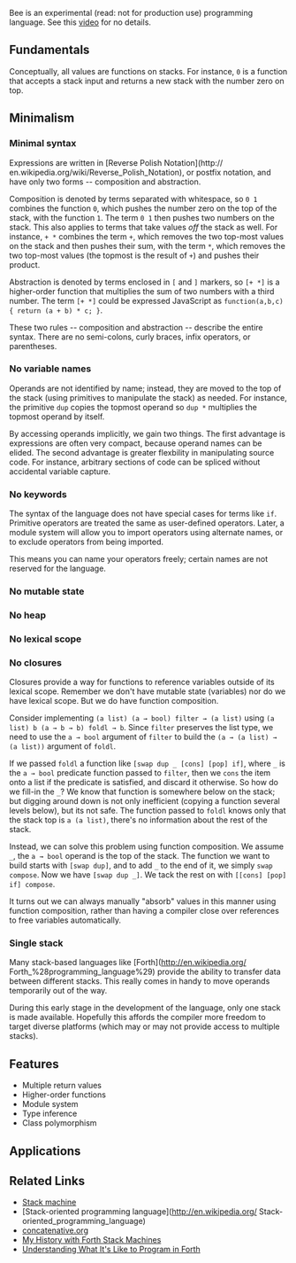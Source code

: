Bee is an experimental (read: not for production use) programming
language. See this [video](http://www.youtube.com/watch?v=5J2kc4oZTVU) for no details.

## Fundamentals

Conceptually, all values are functions on stacks. For instance,
`0` is a function that accepts a stack input and returns a new
stack with the number zero on top.

## Minimalism



### Minimal syntax

Expressions are written in [Reverse Polish Notation](http://
en.wikipedia.org/wiki/Reverse_Polish_Notation), or postfix
notation, and have only two forms -- composition and abstraction.

Composition is denoted by terms separated with whitespace, so
`0 1` combines the function `0`, which pushes the number zero
on the top of the stack, with the function `1`. The term `0 1`
then pushes two numbers on the stack. This also applies to
terms that take values *off* the stack as well. For instance,
`+ *` combines the term `+`, which removes the two top-most
values on the stack and then pushes their sum, with the term
`*`, which removes the two top-most values (the topmost is the
result of `+`) and pushes their product.

Abstraction is denoted by terms enclosed in `[` and `]` markers,
so `[+ *]` is a higher-order function that multiplies the sum of
two numbers with a third number. The term `[+ *]` could be 
expressed JavaScript as `function(a,b,c) { return (a + b) * c; }`.

These two rules -- composition and abstraction -- describe the
entire syntax. There are no semi-colons, curly braces, infix
operators, or parentheses.

### No variable names

Operands are not identified by name; instead, they are moved to
the top of the stack (using primitives to manipulate the stack)
as needed. For instance, the primitive `dup` copies the topmost
operand so `dup *` multiplies the topmost operand by itself.

By accessing operands implicitly, we gain two things. The first
advantage is expressions are often very compact, because operand
names can be elided. The second advantage is greater flexbility
in manipulating source code. For instance, arbitrary sections of
code can be spliced without accidental variable capture.

### No keywords

The syntax of the language does not have special cases for terms
like `if`. Primitive operators are treated the same as user-defined
operators. Later, a module system will allow you to import operators
using alternate names, or to exclude operators from being imported.

This means you can name your operators freely; certain names are
not reserved for the language.

### No mutable state

### No heap

### No lexical scope

### No closures

Closures provide a way for functions to reference variables outside
of its lexical scope. Remember we don't have mutable state (variables)
nor do we have lexical scope. But we do have function composition.

Consider implementing `(a list) (a → bool) filter → (a list)` using
`(a list) b (a → b → b) foldl → b`. Since `filter` preserves the list
type, we need to use the `a → bool` argument of `filter` to build
the `(a → (a list) → (a list))` argument of `foldl`.

If we passed `foldl` a function like `[swap dup _ [cons] [pop] if]`,
where `_` is the `a → bool` predicate function passed to `filter`,
then we `cons` the item onto a list if the predicate is satisfied,
and discard it otherwise. So how do we fill-in the `_`? We know that
function is somewhere below on the stack; but digging around down
is not only inefficient (copying a function several levels below),
but its not safe. The function passed to `foldl` knows only that
the stack top is `a (a list)`, there's no information about the rest
of the stack.

Instead, we can solve this problem using function composition. We
assume `_`, the `a → bool` operand is the top of the stack. The
function we want to build starts with `[swap dup]`, and to add `_`
to the end of it, we simply `swap compose`. Now we have `[swap dup
_]`. We tack the rest on with `[[cons] [pop] if] compose`.

It turns out we can always manually "absorb" values in this manner
using function composition, rather than having a compiler close over
references to free variables automatically.

### Single stack

Many stack-based languages like [Forth](http://en.wikipedia.org/
Forth_%28programming_language%29) provide the ability to transfer
data between different stacks. This really comes in handy to move
operands temporarily out of the way.

During this early stage in the development of the language, only
one stack is made available. Hopefully this affords the compiler
more freedom to target diverse platforms (which may or may not
provide access to multiple stacks).

## Features

* Multiple return values
* Higher-order functions
* Module system
* Type inference
* Class polymorphism

## Applications

## Related Links

* [Stack machine](http://en.wikipedia.org/wiki/Stack_machine)
* [Stack-oriented programming language](http://en.wikipedia.org/
Stack-oriented_programming_language)
* [concatenative.org](http://concatenative.org/)
* [My History with Forth Stack Machines](http://www.yosefk.com/blog/my-history-with-forth-stack-machines.html)
* [Understanding What It's Like to Program in Forth](http://prog21.dadgum.com/33.html)
